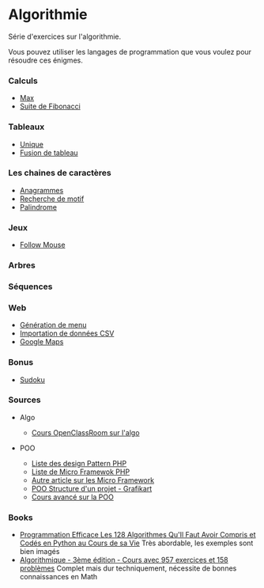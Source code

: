 # Algorithmie

Série d'exercices sur l'algorithmie.

Vous pouvez utiliser les langages de programmation que vous voulez pour résoudre ces énigmes.



### Calculs
- [Max](01_Exercises/CalculMax.md)
- [Suite de Fibonacci](01_Exercises/CalculFibonacci.md)

### Tableaux
- [Unique](01_Exercises/ArrayUnique.md)
- [Fusion de tableau](01_Exercises/ArrayFusion.md)

### Les chaines de caractères
- [Anagrammes](01_Exercises/StringAnagram.md)
- [Recherche de motif](01_Exercises/StringPatternSearch.md)
- [Palindrome](01_Exercises/StringPalindrome.md)

### Jeux
- [Follow Mouse](01_Exercises/GameMouse.md)

### Arbres

### Séquences

### Web
- [Génération de menu](01_Exercises/WebMenu.md)
- [Importation de données CSV](01_Exercises/WebLoadDataCSV.md)
- [Google Maps](01_Exercises/WebGoogleMaps.md)


### Bonus
- [Sudoku](01_Exercises/BonusSudoku.md)

### Sources

- Algo
    - [Cours OpenClassRoom sur l'algo](https://openclassrooms.com/courses/algorithmique-pour-l-apprenti-programmeur/qu-est-ce-qu-un-algorithme)

- POO
    - [Liste des design Pattern PHP](https://github.com/domnikl/DesignPatternsPHP)
    - [Liste de Micro Framewok PHP](https://www.spawnrider.net/2017/09/02/micro-framework-php-de-2017/)
    - [Autre article sur les Micro Framework](https://www.slant.co/topics/2642/~php-microframeworks)
    - [POO Structure d'un projet - Grafikart](https://www.grafikart.fr/formations/mise-pratique-poo/structure-projet)
    - [Cours avancé sur la POO](https://openclassrooms.com/courses/programmez-en-oriente-objet-en-php/les-objets-en-profondeur)

### Books
- [Programmation Efficace Les 128 Algorithmes Qu'Il Faut Avoir Compris et Codés en Python au Cours de sa Vie](https://www.amazon.fr/gp/product/2340010055/ref=oh_aui_detailpage_o00_s01?ie=UTF8&psc=1)
Très abordable, les exemples sont bien imagés
- [Algorithmique - 3ème édition - Cours avec 957 exercices et 158 problèmes](https://www.amazon.fr/gp/product/2100545264/ref=oh_aui_detailpage_o00_s01?ie=UTF8&psc=1)
Complet mais dur techniquement, nécessite de bonnes connaissances en Math